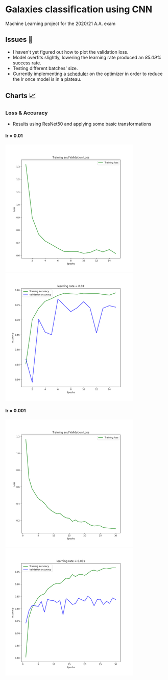# Galaxies classification using CNN
Machine Learning project for the 2020/21 A.A. exam

## Issues :red_circle:
- I haven't yet figured out how to plot the validation loss.
- Model overfits slightly, lowering the learning rate produced an *85.09%* success rate.
- Testing different batches' size.
- Currently implementing a [scheduler](https://pytorch.org/docs/stable/optim.html) on the optimizer in order to reduce the lr once model is in a plateau.

## Charts :chart_with_upwards_trend:
### Loss & Accuracy
- Results using ResNet50 and applying some basic transformations

#### lr = 0.01
<p float="left">
  <img src="Results/ResNet50_batch32_001lr_loss.png" alt="loss" width="400"/>
  <img src="Results/ResNet50_batch32_001lr_acc.png" alt="acc" width="400"/>
</p>

#### lr = 0.001
<p float="left">
  <img src="Results/ResNet50_batch32_0001lr_loss.png" alt="loss" width="400"/>
  <img src="Results/ResNet50_batch32_0001lr_acc.png" alt="acc" width="400"/>
</p>


